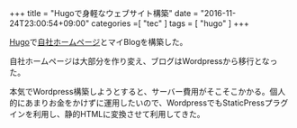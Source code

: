 +++
title = "Hugoで身軽なウェブサイト構築"
date = "2016-11-24T23:00:54+09:00"
categories =[ "tec" ]
tags = [ "hugo" ]
+++

[Hugo](https://gohugo.io/)で[自社ホームページ](http://kikudai.com/)とマイBlogを構築した。

自社ホームページは大部分を作り変え、ブログはWordpressから移行となった。

本気でWordpress構築しようとすると、サーバー費用がそこそこかかる。個人的にあまりお金をかけずに運用したいので、WordpressでもStaticPressプラグインを利用し、静的HTMLに変換させて利用してきた。